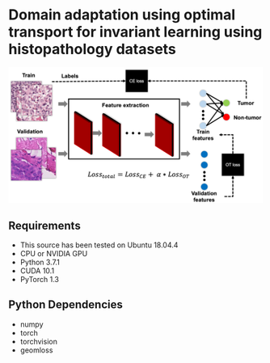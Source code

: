 # Domain adaptation using optimal transport for invariant learning using histopathology datasets
<img src="figs/fig1.png" width="800px"/>


## Requirements
- This source has been tested on Ubuntu 18.04.4 
- CPU or NVIDIA GPU 
- Python 3.7.1 
- CUDA 10.1
- PyTorch 1.3

## Python Dependencies
- numpy
- torch
- torchvision
- geomloss
